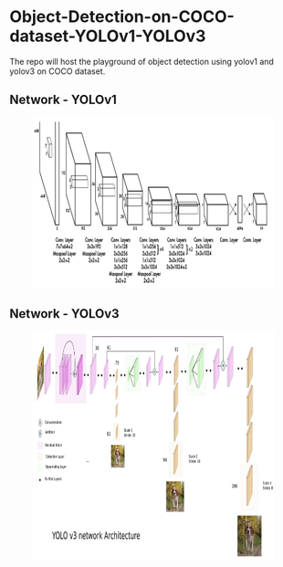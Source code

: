 # Object-Detection-on-COCO-dataset-YOLOv1-YOLOv3
The repo will host the playground of object detection using yolov1 and yolov3 on COCO dataset. 
## Network - YOLOv1
<figure>

  <img 
  src="YOLOv1/yolov1_structure.png" 
  alt="Results of sklearn models" 
  width="700" height="300">
</figure>

## Network - YOLOv3
<figure>

  <img 
  src="YOLOv3/yolov3_structure.png" 
  alt="Results of sklearn models" 
  width="700" height="400">
</figure>
